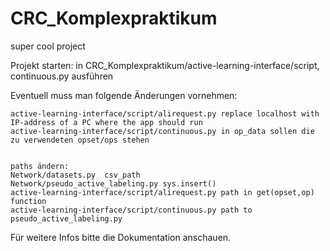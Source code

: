 # CRC_Komplexpraktikum
super cool project

Projekt starten:
in CRC_Komplexpraktikum/active-learning-interface/script, continuous.py ausführen


Eventuell muss man folgende Änderungen vornehmen: 

	active-learning-interface/script/alirequest.py replace localhost with IP-address of a PC where the app should run
	active-learning-interface/script/continuous.py in op_data sollen die zu verwendeten opset/ops stehen


	paths ändern:
	Network/datasets.py  csv_path
	Network/pseudo_active_labeling.py sys.insert()
	active-learning-interface/script/alirequest.py path in get(opset,op) function
	active-learning-interface/script/continuous.py path to pseudo_active_labeling.py
	
Für weitere Infos bitte die Dokumentation anschauen.

